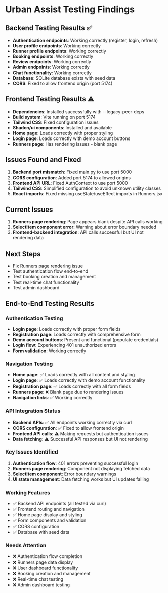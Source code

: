 # Urban Assist Testing Findings

## Backend Testing Results ✅
- **Authentication endpoints**: Working correctly (register, login, refresh)
- **User profile endpoints**: Working correctly
- **Runner profile endpoints**: Working correctly  
- **Booking endpoints**: Working correctly
- **Review endpoints**: Working correctly
- **Admin endpoints**: Working correctly
- **Chat functionality**: Working correctly
- **Database**: SQLite database exists with seed data
- **CORS**: Fixed to allow frontend origin (port 5174)

## Frontend Testing Results ⚠️
- **Dependencies**: Installed successfully with --legacy-peer-deps
- **Build system**: Vite running on port 5174
- **Tailwind CSS**: Fixed configuration issues
- **Shadcn/ui components**: Installed and available
- **Home page**: Loads correctly with proper styling
- **Login page**: Loads correctly with demo account buttons
- **Runners page**: Has rendering issues - blank page

## Issues Found and Fixed
1. **Backend port mismatch**: Fixed main.py to use port 5000
2. **CORS configuration**: Added port 5174 to allowed origins
3. **Frontend API URL**: Fixed AuthContext to use port 5000
4. **Tailwind CSS**: Simplified configuration to avoid unknown utility classes
5. **React imports**: Fixed missing useState/useEffect imports in Runners.jsx

## Current Issues
1. **Runners page rendering**: Page appears blank despite API calls working
2. **SelectItem component error**: Warning about error boundary needed
3. **Frontend-backend integration**: API calls successful but UI not rendering data

## Next Steps
- Fix Runners page rendering issue
- Test authentication flow end-to-end
- Test booking creation and management
- Test real-time chat functionality
- Test admin dashboard



## End-to-End Testing Results

### Authentication Testing
- **Login page**: Loads correctly with proper form fields
- **Registration page**: Loads correctly with comprehensive form
- **Demo account buttons**: Present and functional (populate credentials)
- **Login flow**: Experiencing 401 unauthorized errors
- **Form validation**: Working correctly

### Navigation Testing
- **Home page**: ✅ Loads correctly with all content and styling
- **Login page**: ✅ Loads correctly with demo account functionality
- **Registration page**: ✅ Loads correctly with all form fields
- **Runners page**: ❌ Blank page due to rendering issues
- **Navigation links**: ✅ Working correctly

### API Integration Status
- **Backend APIs**: ✅ All endpoints working correctly via curl
- **CORS configuration**: ✅ Fixed to allow frontend origin
- **Frontend API calls**: ⚠️ Making requests but authentication issues
- **Data fetching**: ⚠️ Successful API responses but UI not rendering

### Key Issues Identified
1. **Authentication flow**: 401 errors preventing successful login
2. **Runners page rendering**: Component not displaying fetched data
3. **SelectItem component**: Error boundary warnings
4. **UI state management**: Data fetching works but UI updates failing

### Working Features
- ✅ Backend API endpoints (all tested via curl)
- ✅ Frontend routing and navigation
- ✅ Home page display and styling
- ✅ Form components and validation
- ✅ CORS configuration
- ✅ Database with seed data

### Needs Attention
- ❌ Authentication flow completion
- ❌ Runners page data display
- ❌ User dashboard functionality
- ❌ Booking creation and management
- ❌ Real-time chat testing
- ❌ Admin dashboard testing

